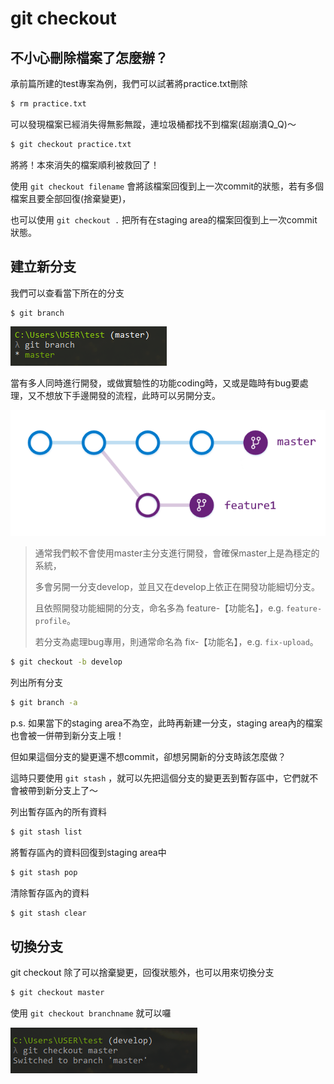 # git checkout

## 不小心刪除檔案了怎麼辦？

承前篇所建的test專案為例，我們可以試著將practice.txt刪除

```bash
$ rm practice.txt
```

可以發現檔案已經消失得無影無蹤，連垃圾桶都找不到檔案\(超崩潰Q\_Q\)～

```bash
$ git checkout practice.txt
```

將將！本來消失的檔案順利被救回了！

使用 `git checkout filename` 會將該檔案回復到上一次commit的狀態，若有多個檔案且要全部回復\(捨棄變更\)，

也可以使用 `git checkout .` 把所有在staging area的檔案回復到上一次commit狀態。

## 建立新分支

我們可以查看當下所在的分支

```bash
$ git branch
```

![](../.gitbook/assets/11.png)

當有多人同時進行開發，或做實驗性的功能coding時，又或是臨時有bug要處理，又不想放下手邊開發的流程，此時可以另開分支。

![](../.gitbook/assets/12.png)

> 通常我們較不會使用master主分支進行開發，會確保master上是為穩定的系統，
>
> 多會另開一分支develop，並且又在develop上依正在開發功能細切分支。
>
> 且依照開發功能細開的分支，命名多為 feature-【功能名】，e.g. `feature-profile`。
>
> 若分支為處理bug專用，則通常命名為 fix-【功能名】，e.g. `fix-upload`。

```bash
$ git checkout -b develop
```

列出所有分支

```bash
$ git branch -a
```

p.s. 如果當下的staging area不為空，此時再新建一分支，staging area內的檔案也會被一併帶到新分支上哦！

但如果這個分支的變更還不想commit，卻想另開新的分支時該怎麼做？

這時只要使用 `git stash` ，就可以先把這個分支的變更丟到暫存區中，它們就不會被帶到新分支上了～

列出暫存區內的所有資料

```bash
$ git stash list
```

將暫存區內的資料回復到staging area中

```bash
$ git stash pop
```

清除暫存區內的資料

```bash
$ git stash clear
```

## 切換分支

git checkout 除了可以捨棄變更，回復狀態外，也可以用來切換分支

```bash
$ git checkout master
```

使用 `git checkout branchname` 就可以囉

![](../.gitbook/assets/14.png)

